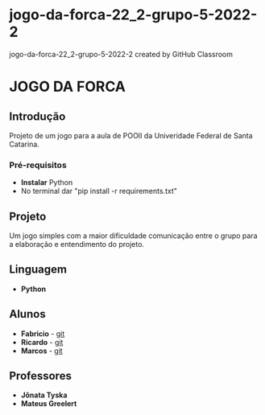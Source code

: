 # jogo-da-forca-22_2-grupo-5-2022-2
jogo-da-forca-22_2-grupo-5-2022-2 created by GitHub Classroom
# JOGO DA FORCA

## Introdução

Projeto de um jogo para a aula de POOII da Univeridade Federal de Santa Catarina.


###  Pré-requisitos

* **Instalar** Python
* No terminal dar "pip install -r requirements.txt"

## Projeto

Um jogo simples com a maior dificuldade  comunicação entre o grupo para a elaboração e entendimento do projeto.   


##  Linguagem

* **Python** 


##  Alunos


* **Fabricio** - [git](https://github.com/winterhazel)
* **Ricardo**  - [git](https://github.com/RicardoHmedeiros)
* **Marcos** -  [git](https://github.com/MarcosLacava)

## Professores

* **Jônata Tyska**
* **Mateus Greelert** 
